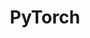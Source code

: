 ---
layout: grid
type: tag
title: PyTorch
slug: pytorch
category: devlog
sidebar: true
order: 1
description: >
   PyTorch.
---